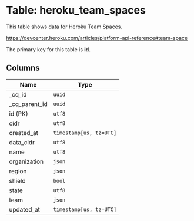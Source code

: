 # Table: heroku_team_spaces

This table shows data for Heroku Team Spaces.

https://devcenter.heroku.com/articles/platform-api-reference#team-space

The primary key for this table is **id**.

## Columns

| Name          | Type          |
| ------------- | ------------- |
|_cq_id|`uuid`|
|_cq_parent_id|`uuid`|
|id (PK)|`utf8`|
|cidr|`utf8`|
|created_at|`timestamp[us, tz=UTC]`|
|data_cidr|`utf8`|
|name|`utf8`|
|organization|`json`|
|region|`json`|
|shield|`bool`|
|state|`utf8`|
|team|`json`|
|updated_at|`timestamp[us, tz=UTC]`|